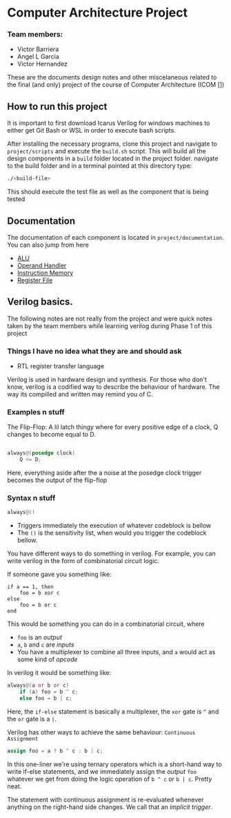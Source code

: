 # Computer Architecture Project


### Team members:
- Victor Barriera
- Angel L Garcia
- Victor Hernandez

These are the documents design notes and other miscelaneous related to the final (and only) project of the course of Computer Architecture (ICOM [])

## How to run this project

It is important to first download Icarus Verilog for windows machines to either get Git Bash or WSL in order to execute bash scripts.

After installing the necessary programs, clone this project and navigate to `project/scripts` and execute the `build.sh` script. This will build all the design components in a `build` folder located in the project folder. navigate to the build folder and in a terminal pointed at this directory type:

```bash
./<build-file>
```

This should execute the test file as well as the component that is being tested

## Documentation

The documentation of each component is located in `project/documentation`. You can also jump from here

- [ALU](./project/documentation/alu.md)
- [Operand Handler](./project/documentation/operand.md)
- [Instruction Memory](./project/documentation/instruction-memory.md)
- [Register File](./project/documentation/register.md)


## Verilog basics.

The following notes are not really from the project and were quick notes taken by the team members while learning verilog during Phase 1 of this project

### Things I have no idea what they are and should ask

- RTL register transfer language

Verilog is used in hardware design and synthesis. For those who don't know, verilog is a codified way to describe the behaviour of hardware. The way its compilled and written may remind you of C.


### Examples n stuff

The Flip-Flop: A lil latch thingy where for every positive edge of a clock, Q changes to become equal to D.

```verilog

always@(posedge clock)
    Q <= D;
```

Here, everything aside after the a noise at the posedge clock trigger becomes the output of the flip-flop


### Syntax n stuff

```verilog
always@()
```
- Triggers immediately the execution of whatever codeblock is bellow
- The `()` is the sensitivity list, when would you trigger the codeblock bellow.


You have different ways to do something in verilog. For example, you can write verilog in the form of combinatorial circuit logic.

If someone gave you something like:

```
if a == 1, then 
    foo = b xor c
else
    foo = b or c
end
```

This would be something you can do in a combinatorial circuit, where
-  `foo` is an *output*
- `a`, `b` and `c` are *inputs*
- You have a multiplexer to combine all three inputs, and `a` would act as some kind of *opcode*

In verilog it would be something like:

```verilog
always@(a or b or c)
    if (a) foo = b ^ c;
    else foo = b | c;
```

Here, the `if-else` statement is basically a multiplexer, the `xor` gate is `^` and the `or` gate is a `|`.

Verilog has other ways to achieve the same behaviour: `Continuous Assignment`

```verilog
assign foo = a ? b ^ c : b | c;
```
In this one-liner we're using ternary operators which is a short-hand way to write if-else statements, and we immediately assign the *output* `foo` whatever we get from doing the logic operation of `b ^ c` or `b | c`. Pretty neat.

The statement with continuous assignment is re-evaluated whenever anything on the right-hand side changes. We call that an *implicit trigger*.
